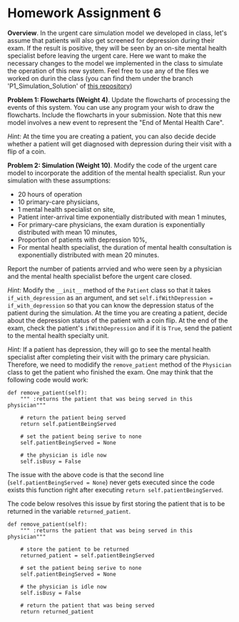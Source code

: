 # Homework Assignment 6


**Overview**. In the urgent care simulation model we developed in class, let's assume that 
patients will also get screened for depression during their exam. If the result is positive, they will be 
seen by an on-site mental health specialist before leaving the urgent care. 
Here we want to make the necessary changes to the model we implemented in the class
to simulate the operation of this new system. Feel free to use any of the files we worked on durin the class 
(you can find them under the branch 'P1_Simulation_Solution' of [this repository](https://github.com/HPM573/Lab_DiscreteEventSimulation/tree/P1_Simulation_Solution))

**Problem 1: Flowcharts (Weight 4)**. Update the flowcharts of processing the events of this system. 
You can use any program your wish to draw the flowcharts. Include the flowcharts in your submission.
Note that this new model involves a new event to represent the "End of Mental Health Care". 

_Hint:_ At the time you are creating a patient, you can also decide decide 
whether a patient will get diagnosed with depression during their visit with a flip of a coin. 

**Problem 2: Simulation (Weight 10)**. 
Modify the code of the urgent care model to incorporate the addition of the mental health specialist. 
Run your simulation with these assumptions:
- 20 hours of operation
- 10 primary-care physicians,
- 1 mental health specialist on site,
- Patient inter-arrival time exponentially distributed with mean 1 minutes, 
- For primary-care physicians, the exam duration is exponentially distributed with mean 10 minutes,
- Proportion of patients with depression 10%, 
- For mental health specialist, the duration of mental health consultation is exponentially distributed with mean 20 minutes.

Report the number of patients arrvied and who were seen by a physician 
and the mental health specialist before the urgent care closed.

_Hint:_ Modify the `__init__` method of the `Patient` class so that it takes `if_with_depression` as an argument,
and set `self.ifWithDepression = if_with_depression` so that you can know the depression status of the
patient during the simulation. 
At the time you are creating a patient, decide about the depression status 
of the patient with a coin flip. At the end of the exam, check the patient's `ifWithDepression` 
and if it is `True`, send the patient to the mental health specialty unit. 

_Hint:_ If a patient has depression, they will go to see the mental health specialist after completing their visit with the primary care physician. Therefore, we need to modidify the `remove_patient` method of the `Physician` class to get the patient who finished the exam. One may think that the following code would work:

```
def remove_patient(self):
    """ :returns the patient that was being served in this physician"""
    
    # return the patient being served 
    return self.patientBeingServed
    
    # set the patient being serive to none
    self.patientBeingServed = None
    
    # the physician is idle now
    self.isBusy = False
```
The issue with the above code is that the second line 
(`self.patientBeingServed = None`) never gets executed since the code exists this function right after executing
`return self.patientBeingServed`.

The code below resolves this issue by first storing the patient 
that is to be returned in the variable `returned_patient`.

```
def remove_patient(self):
    """ :returns the patient that was being served in this physician"""

    # store the patient to be returned
    returned_patient = self.patientBeingServed
    
    # set the patient being serive to none
    self.patientBeingServed = None

    # the physician is idle now
    self.isBusy = False
    
    # return the patient that was being served
    return returned_patient
```
